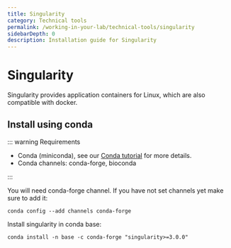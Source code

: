 ```yaml
---
title: Singularity
category: Technical tools
permalink: /working-in-your-lab/technical-tools/singularity
sidebarDepth: 0
description: Installation guide for Singularity
---
```


# Singularity

Singularity provides application containers for Linux, which are also compatible with docker.

## Install using conda

::: warning Requirements

- Conda (miniconda), see our [Conda tutorial](/working-in-your-lab/analytical-tools/conda/) for more details.
- Conda channels: conda-forge, bioconda

:::

You will need conda-forge channel. If you have not set channels yet make sure to add it:

```
conda config --add channels conda-forge
```

Install singularity in conda base:

```
conda install -n base -c conda-forge "singularity>=3.0.0"
```
